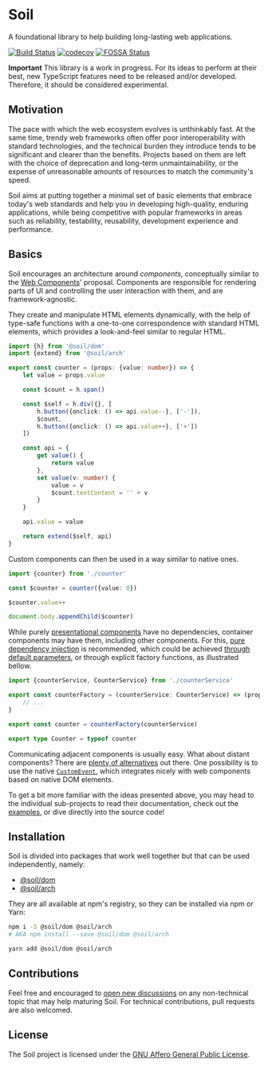 # Soil

A foundational library to help building long-lasting web applications.

[![Build Status](https://travis-ci.org/inad9300/Soil.svg?branch=master)](https://travis-ci.org/inad9300/Soil)
[![codecov](https://codecov.io/gh/inad9300/Soil/branch/master/graph/badge.svg)](https://codecov.io/gh/inad9300/Soil)
[![FOSSA Status](https://app.fossa.io/api/projects/git%2Bgithub.com%2Finad9300%2FSoil.svg?type=shield)](https://app.fossa.io/projects/git%2Bgithub.com%2Finad9300%2FSoil?ref=badge_shield)

**Important** This library is a work in progress. For its ideas to perform at
their best, new TypeScript features need to be released and/or developed.
Therefore, it should be considered experimental.


## Motivation

The pace with which the web ecosystem evolves is unthinkably fast. At the same
time, trendy web frameworks often offer poor interoperability with standard
technologies, and the technical burden they introduce tends to be significant
and clearer than the benefits. Projects based on them are left with the choice
of deprecation and long-term unmaintainability, or the expense of unreasonable
amounts of resources to match the community's speed.

Soil aims at putting together a minimal set of basic elements that embrace
today's web standards and help you in developing high-quality, enduring
applications, while being competitive with popular frameworks in areas such as
reliability, testability, reusability, development experience and performance.


## Basics

Soil encourages an architecture around *components*, conceptually similar to
the [Web Components](https://developer.mozilla.org/en-US/docs/Web/Web_Components)'
proposal. Components are responsible for rendering parts of UI and controlling
the user interaction with them, and are framework-agnostic.

They create and manipulate HTML elements dynamically, with the help of
type-safe functions with a one-to-one correspondence with standard HTML
elements, which provides a look-and-feel similar to regular HTML.

```ts
import {h} from '@soil/dom'
import {extend} from '@soil/arch'

export const counter = (props: {value: number}) => {
    let value = props.value

    const $count = h.span()

    const $self = h.div({}, [
        h.button({onclick: () => api.value--}, ['-']),
        $count,
        h.button({onclick: () => api.value++}, ['+'])
    ])

    const api = {
        get value() {
            return value
        },
        set value(v: number) {
            value = v
            $count.textContent = '' + v
        }
    }

    api.value = value

    return extend($self, api)
}
```

Custom components can then be used in a way similar to native ones.

```ts
import {counter} from './counter'

const $counter = counter({value: 0})

$counter.value++

document.body.appendChild($counter)
```

While purely [presentational components](https://medium.com/@dan_abramov/smart-and-dumb-components-7ca2f9a7c7d0)
have no dependencies, container components may have them, including other
components. For this, [pure dependency injection](http://blog.ploeh.dk/2014/06/10/pure-di/)
is recommended, which could be achieved [through default parameters](https://medium.freecodecamp.org/how-to-take-advantage-of-javascripts-default-parameters-for-dependency-injection-98fc423328e1), or through explicit factory functions, as illustrated bellow.

```ts
import {counterService, CounterService} from './counterService'

export const counterFactory = (counterService: CounterService) => (props: {}) => {
    // ...
}

export const counter = counterFactory(counterService)

export type Counter = typeof counter
```

Communicating adjacent components is usually easy. What about distant
components? There are [plenty of alternatives](https://www.javascriptstuff.com/component-communication/)
out there. One possibility is to use the native [`CustomEvent`](https://developer.mozilla.org/en-US/docs/Web/API/CustomEvent/CustomEvent),
which integrates nicely with web components based on native DOM elements.

To get a bit more familiar with the ideas presented above, you may head to the
individual sub-projects to read their documentation, check out the [examples](examples/),
or dive directly into the source code!


## Installation

Soil is divided into packages that work well together but that can be used
independently, namely:
- [@soil/dom](https://github.com/inad9300/Soil/tree/master/dom)
- [@soil/arch](https://github.com/inad9300/Soil/tree/master/arch)

They are all available at npm's registry, so they can be installed via npm or
Yarn:

```bash
npm i -S @soil/dom @soil/arch
# AKA npm install --save @soil/dom @soil/arch
```

```bash
yarn add @soil/dom @soil/arch
```


## Contributions

Feel free and encouraged to [open new discussions](../../issues) on any
non-technical topic that may help maturing Soil. For technical contributions,
pull requests are also welcomed.


## License

The Soil project is licensed under the [GNU Affero General Public License](LICENSE).

